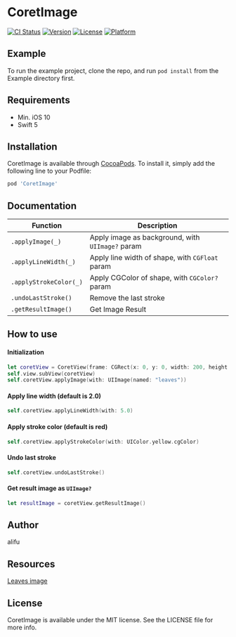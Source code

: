 # CoretImage

[![CI Status](https://img.shields.io/travis/alifu/CoretImage.svg?style=flat)](https://travis-ci.org/alifu/CoretImage)
[![Version](https://img.shields.io/cocoapods/v/CoretImage.svg?style=flat)](https://cocoapods.org/pods/CoretImage)
[![License](https://img.shields.io/cocoapods/l/CoretImage.svg?style=flat)](https://cocoapods.org/pods/CoretImage)
[![Platform](https://img.shields.io/cocoapods/p/CoretImage.svg?style=flat)](https://cocoapods.org/pods/CoretImage)

## Example

To run the example project, clone the repo, and run `pod install` from the Example directory first.

## Requirements

- Min. iOS 10
- Swift 5

## Installation

CoretImage is available through [CocoaPods](https://cocoapods.org). To install
it, simply add the following line to your Podfile:

```ruby
pod 'CoretImage'
```

## Documentation

|Function|Description|
|---|---|
|```.applyImage(_)```|Apply image as background, with ```UIImage?``` param|
|```.applyLineWidth(_)```|Apply line width of shape, with ```CGFloat``` param|
|```.applyStrokeColor(_)```|Apply CGColor of shape, with ```CGColor?``` param|
|```.undoLastStroke()```|Remove the last stroke|
|```.getResultImage()```|Get Image Result|

## How to use

#### Initialization

```swift
let coretView = CoretView(frame: CGRect(x: 0, y: 0, width: 200, height: 200))
self.view.subView(coretView)
self.coretView.applyImage(with: UIImage(named: "leaves"))
```

#### Apply line width (default is 2.0)

```swift
self.coretView.applyLineWidth(with: 5.0)
```

#### Apply stroke color (default is red)

```swift
self.coretView.applyStrokeColor(with: UIColor.yellow.cgColor)
```

#### Undo last stroke

```swift
self.coretView.undoLastStroke()
```

#### Get result image as ```UIImage?```

```swift
let resultImage = coretView.getResultImage()
```

## Author

alifu

## Resources

[Leaves image](https://www.pexels.com/id-id/foto/close-up-embun-di-daun-hijau-di-hutan-lebat-28624741/)

## License

CoretImage is available under the MIT license. See the LICENSE file for more info.
